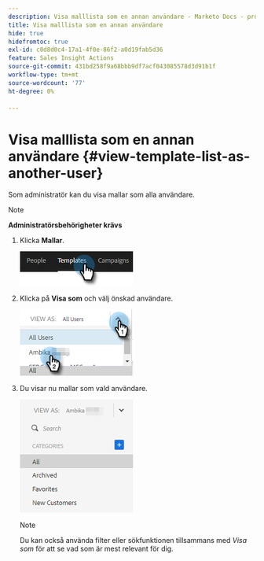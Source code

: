 ```yaml
---
description: Visa malllista som en annan användare - Marketo Docs - produktdokumentation
title: Visa malllista som en annan användare
hide: true
hidefromtoc: true
exl-id: c0d8d0c4-17a1-4f0e-86f2-a0d19fab5d36
feature: Sales Insight Actions
source-git-commit: 431bd258f9a68bbb9df7acf043085578d3d91b1f
workflow-type: tm+mt
source-wordcount: '77'
ht-degree: 0%

---
```


# Visa malllista som en annan användare {#view-template-list-as-another-user}

Som administratör kan du visa mallar som alla användare.

>[!NOTE]
>
>**Administratörsbehörigheter krävs**

1. Klicka **Mallar**.

   ![](assets/view-template-list-as-another-user-1.png)

1. Klicka på **Visa som** och välj önskad användare.

   ![](assets/view-template-list-as-another-user-2.png)

1. Du visar nu mallar som vald användare.

   ![](assets/view-template-list-as-another-user-3.png)

   >[!NOTE]
   >
   >Du kan också använda filter eller sökfunktionen tillsammans med _Visa som_ för att se vad som är mest relevant för dig.
